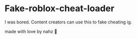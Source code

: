 # Fake-roblox-cheat-loader
I was bored. Content creators can use this to fake cheating ig.


made with love by nahz 💖
